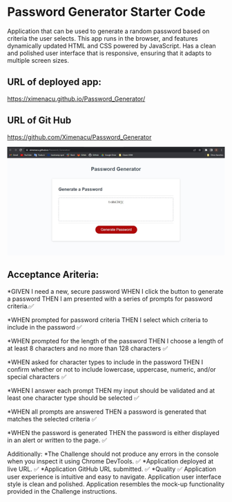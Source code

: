 # Password Generator Starter Code

Application that can be used to generate a random password based on criteria the user selects. 
This app runs in the browser, and features dynamically updated HTML and CSS powered by JavaScript.
Has a clean and polished user interface that is responsive, ensuring that it adapts to multiple screen sizes.

## URL of deployed app:
https://ximenacu.github.io/Password_Generator/

## URL of Git Hub 
https://github.com/Ximenacu/Password_Generator

![image](screenshot_deployedApp_passwordGenerator.jpg)

## Acceptance Ariteria: 
*GIVEN I need a new, secure password
WHEN I click the button to generate a password
THEN I am presented with a series of prompts for password criteria.✅

*WHEN prompted for password criteria
THEN I select which criteria to include in the password ✅

*WHEN prompted for the length of the password
THEN I choose a length of at least 8 characters and no more than 128 characters ✅

*WHEN asked for character types to include in the password
THEN I confirm whether or not to include lowercase, uppercase, numeric, and/or special characters ✅

*WHEN I answer each prompt
THEN my input should be validated and at least one character type should be selected ✅

*WHEN all prompts are answered
THEN a password is generated that matches the selected criteria ✅

*WHEN the password is generated
THEN the password is either displayed in an alert or written to the page. ✅

Additionally:
*The Challenge should not produce any errors in the console when you inspect it using Chrome DevTools. ✅
*Application deployed at live URL. ✅
*Application GitHub URL submitted. ✅
*Quality  ✅
    Application user experience is intuitive and easy to navigate.
    Application user interface style is clean and polished.
    Application resembles the mock-up functionality provided in the Challenge instructions.

